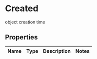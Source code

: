 

# Created

object creation time

## Properties

| Name | Type | Description | Notes |
|------------ | ------------- | ------------- | -------------|



